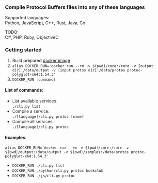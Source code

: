 ### Compile Protocol Buffers files into any of these languages
Supported languages: \
Python, JavaScript, C++, Rust, Java, Go

TODO: \
C#, PHP, Ruby, ObjectiveC

### Getting started
1) Build prepared [docker image](docker/protoc-polyglot-x64.dockerfile)
2) `alias DOCKER_RUN='docker run --rm -v $(pwd)/core:/core -v [output dir]:/data/output -v [input protos dir]:/data/protos protoc-polyglot-x64:1.54.3'`
3) `DOCKER_RUN [command]`

#### List of commands:
- List available services: \
  `./cli.py list`
- Compile a service: \
  `./[language]/cli.py protoc [name]`
- Compile all services: \
  `./[language]/cli.py protoc`

#### Examples:
`alias DOCKER_RUN='docker run --rm -v $(pwd)/core:/core -v $(pwd)/output:/data/output -v $(pwd)/samples:/data/protos protoc-polyglot-x64:1.54.3'`
- `DOCKER_RUN ./cli.py list`
- `DOCKER_RUN ./python/cli.py protoc bookclub`
- `DOCKER_RUN ./js/cli.py protoc`

